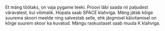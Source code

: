 Et mäng töötaks, on vaja pygame teeki.
Proovi läbi saada nii paljudest väravatest, kui võimalik.
Hüpata saab SPACE klahviga.
Mäng jätab kõige suurema skoori meelde ning salvestab selle, ehk järgmisel käivitamisel on kõige suurem skoor ka kuvatud.
Mängu raskustaset saab muuta K klahviga.